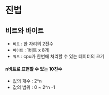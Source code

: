 # 진법

## 비트와 바이트

* ```비트``` : 한 자리의 2진수
* ```바이트``` : 1비트 x 8개
* ```워드``` : cpu가 한번에 처리할 수 있는 데이터의 크기

#### n비트로 표현할 수 있는 10진수
* 값의 개수 : 2^n
* 값의 범위 : 0 ~ 2^n -1

 
